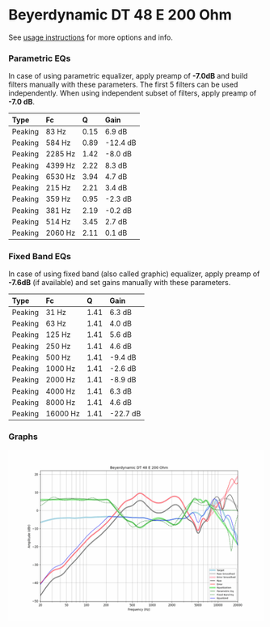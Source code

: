 # Beyerdynamic DT 48 E 200 Ohm
See [usage instructions](https://github.com/jaakkopasanen/AutoEq#usage) for more options and info.

### Parametric EQs
In case of using parametric equalizer, apply preamp of **-7.0dB** and build filters manually
with these parameters. The first 5 filters can be used independently.
When using independent subset of filters, apply preamp of **-7.0 dB**.

| Type    | Fc      |    Q | Gain     |
|:--------|:--------|:-----|:---------|
| Peaking | 83 Hz   | 0.15 | 6.9 dB   |
| Peaking | 584 Hz  | 0.89 | -12.4 dB |
| Peaking | 2285 Hz | 1.42 | -8.0 dB  |
| Peaking | 4399 Hz | 2.22 | 8.3 dB   |
| Peaking | 6530 Hz | 3.94 | 4.7 dB   |
| Peaking | 215 Hz  | 2.21 | 3.4 dB   |
| Peaking | 359 Hz  | 0.95 | -2.3 dB  |
| Peaking | 381 Hz  | 2.19 | -0.2 dB  |
| Peaking | 514 Hz  | 3.45 | 2.7 dB   |
| Peaking | 2060 Hz | 2.11 | 0.1 dB   |

### Fixed Band EQs
In case of using fixed band (also called graphic) equalizer, apply preamp of **-7.6dB**
(if available) and set gains manually with these parameters.

| Type    | Fc       |    Q | Gain     |
|:--------|:---------|:-----|:---------|
| Peaking | 31 Hz    | 1.41 | 6.3 dB   |
| Peaking | 63 Hz    | 1.41 | 4.0 dB   |
| Peaking | 125 Hz   | 1.41 | 5.6 dB   |
| Peaking | 250 Hz   | 1.41 | 4.6 dB   |
| Peaking | 500 Hz   | 1.41 | -9.4 dB  |
| Peaking | 1000 Hz  | 1.41 | -2.6 dB  |
| Peaking | 2000 Hz  | 1.41 | -8.9 dB  |
| Peaking | 4000 Hz  | 1.41 | 6.3 dB   |
| Peaking | 8000 Hz  | 1.41 | 4.6 dB   |
| Peaking | 16000 Hz | 1.41 | -22.7 dB |

### Graphs
![](./Beyerdynamic%20DT%2048%20E%20200%20Ohm.png)